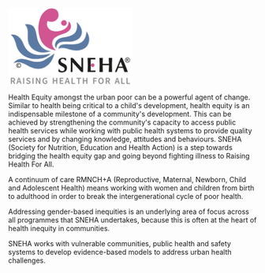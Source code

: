 
<img src="https://github.com/SNEHA-Org/.github/blob/main/sneha.png?raw=true" style="width:50%">

Health Equity amongst the urban poor can be a powerful agent of change. Similar to health being critical to a child's development, health equity is an indispensable milestone of a community's development. This can be achieved by strengthening the community's capacity to access public health services while working with public health systems to provide quality services and by changing knowledge, attitudes and behaviours. SNEHA (Society for Nutrition, Education and Health Action) is a step towards bridging the health equity gap and going beyond fighting illness to Raising Health For All.

A continuum of care RMNCH+A (Reproductive, Maternal, Newborn, Child and Adolescent Health) means working with women and children from birth to adulthood in order to break the intergenerational cycle of poor health.

Addressing gender-based inequities is an underlying area of focus across all programmes that SNEHA undertakes, because this is often at the heart of health inequity in communities.

SNEHA works with vulnerable communities, public health and safety systems to develop evidence-based models to address urban health challenges.
